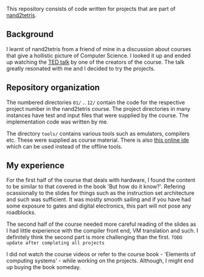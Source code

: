 This repository consists of code written for projects that are part of [nand2tetris](https://nand2tetris.org).

## Background

I learnt of nand2tetris from a friend of mine in a discussion about courses that give a hollistic picture of Computer Science. I looked it up and ended up watching the [TED talk](https://youtu.be/iE7YRHxwoDs?si=HN5SScPUMfNhBPXv) by one of the creators of the course. The talk greatly resonated with me and I decided to try the projects.

## Repository organization

The numbered directories `01/` .. `12/` contain the code for the respective project number in the nand2tetris course. The project directories in many instances have test and input files that were supplied by the course. The implementation code was written by me.

The directory `tools/` contains various tools such as emulators, compilers etc. These were supplied as course material. There is also [this online ide](https://nand2tetris.github.io/web-ide/chip) which can be used instead of the offline tools.

## My experience

For the first half of the course that deals with hardware, I found the content to be similar to that covered in the book 'But how do it know?'. Refering ocassionally to the slides for things such as the instruction set architecture and such was sufficient. It was mostly smooth sailing and if you have had some exposure to gates and digital electronics, this part will not pose any roadblocks.

The second half of the course needed more careful reading of the slides as I had little experience with the compiler front end, VM translation and such. I definitely think the second part is more challenging than the first. `TODO update after completing all projects`

I did not watch the course videos or refer to the course book - 'Elements of computing systems' - while working on the projects. Although, I might end up buying the book someday.

